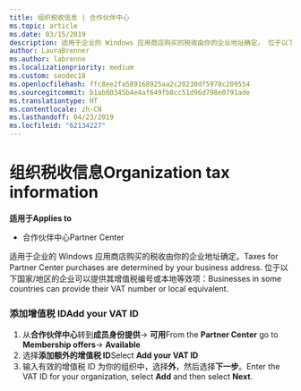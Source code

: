 ```yaml
---
title: 组织税收信息 | 合作伙伴中心
ms.topic: article
ms.date: 03/15/2019
description: 适用于企业的 Windows 应用商店购买的税收由你的企业地址确定。 位于以下国家/地区的企业可以提供其增值税编号或本地等效项：
author: LauraBrenner
ms.author: labrenne
ms.localizationpriority: medium
ms.custom: seodec18
ms.openlocfilehash: ffc8ee2fa589168925aa2c20230df5978c209554
ms.sourcegitcommit: b1ab80345b4e4af649fb8cc51d96d798e0791ade
ms.translationtype: HT
ms.contentlocale: zh-CN
ms.lasthandoff: 04/23/2019
ms.locfileid: "62134227"
---
```

# <a name="organization-tax-information"></a><span data-ttu-id="28db0-104">组织税收信息</span><span class="sxs-lookup"><span data-stu-id="28db0-104">Organization tax information</span></span>

<span data-ttu-id="28db0-105">**适用于**</span><span class="sxs-lookup"><span data-stu-id="28db0-105">**Applies to**</span></span>

-  <span data-ttu-id="28db0-106">合作伙伴中心</span><span class="sxs-lookup"><span data-stu-id="28db0-106">Partner Center</span></span>

<span data-ttu-id="28db0-107">适用于企业的 Windows 应用商店购买的税收由你的企业地址确定。</span><span class="sxs-lookup"><span data-stu-id="28db0-107">Taxes for Partner Center purchases are determined by your business address.</span></span> <span data-ttu-id="28db0-108">位于以下国家/地区的企业可以提供其增值税编号或本地等效项：</span><span class="sxs-lookup"><span data-stu-id="28db0-108">Businesses in some countries can provide their VAT number or local equivalent.</span></span>

### <a name="add-your-vat-id"></a><span data-ttu-id="28db0-109">添加增值税 ID</span><span class="sxs-lookup"><span data-stu-id="28db0-109">Add your VAT ID</span></span>

1.  <span data-ttu-id="28db0-110">从**合作伙伴中心**转到**成员身份提供**-> **可用**</span><span class="sxs-lookup"><span data-stu-id="28db0-110">From the **Partner Center** go to **Membership offers**-> **Available**</span></span>
2.  <span data-ttu-id="28db0-111">选择**添加额外的增值税 ID**</span><span class="sxs-lookup"><span data-stu-id="28db0-111">Select **Add your VAT ID**</span></span>
3.  <span data-ttu-id="28db0-112">输入有效的增值税 ID 为你的组织中，选择**外**，然后选择**下一步**。</span><span class="sxs-lookup"><span data-stu-id="28db0-112">Enter the VAT ID for your organization, select **Add** and then select **Next**.</span></span>





 




